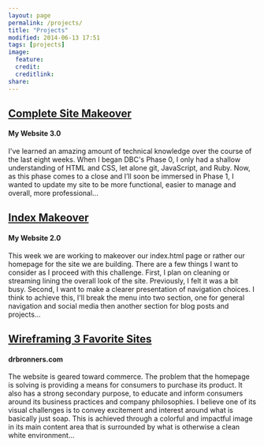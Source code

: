 ```yaml
---
layout: page
permalink: /projects/
title: "Projects"
modified: 2014-06-13 17:51
tags: [projects]
image:
  feature: 
  credit: 
  creditlink: 
share: 
---
```


## [Complete Site Makeover](/complete-site-makeover/)

#### My Website 3.0

I've learned an amazing amount of technical knowledge over the course of the last eight weeks. When I began DBC's Phase 0, I only had a shallow understanding of HTML and CSS, let alone git, JavaScript, and Ruby. Now, as this phase comes to a close and I’ll soon be immersed in Phase 1, I wanted to update my site to be more functional, easier to manage and overall, more professional...

## [Index Makeover](/index-makeover/) 

#### My Website 2.0

This week we are working to makeover our index.html page or rather our homepage for the site we are building. There are a few things I want to consider as I proceed with this challenge. First, I plan on cleaning or streaming lining the overall look of the site. Previously, I felt it was a bit busy. Second, I want to make a clearer presentation of navigation choices. I think to achieve this, I'll break the menu into two section, one for general navigation and social media then another section for blog posts and projects...

## [Wireframing 3 Favorite Sites](/wireframing-3-favorite-sites/)

#### drbronners.com

The website is geared toward commerce. The problem that the homepage is solving is providing a means for consumers to purchase its product. It also has a strong secondary purpose, to educate and inform consumers around its business practices and company philosophies. I believe one of its visual challenges is to convey excitement and interest around what is basically just soap. This is achieved through a colorful and impactful image in its main content area that is surrounded by what is otherwise a clean white environment...